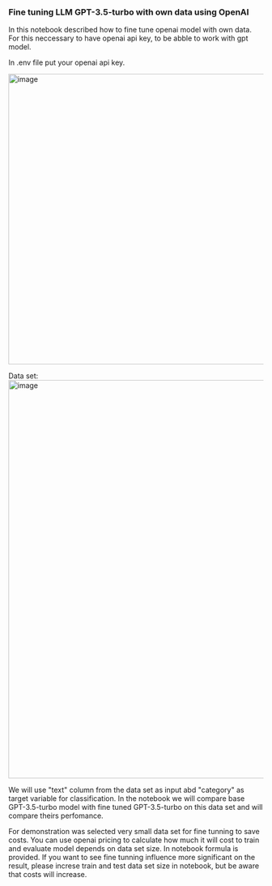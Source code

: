 ### Fine tuning LLM GPT-3.5-turbo with own data using OpenAI

In this notebook described how to fine tune openai model with own data.
For this neccessary to have openai api key, to be abble to work with gpt model.

In .env file put your openai api key.

<img width="574" alt="image" src="https://github.com/user-attachments/assets/e42c9cc0-a598-471c-a03e-fcabedcc4647">


Data set:
<img width="787" alt="image" src="https://github.com/user-attachments/assets/f2551e4e-57f0-4360-b341-ed94c561f1f6">

We will use "text" column from the data set as input abd "category" as target variable for classification.
In the notebook we will compare base GPT-3.5-turbo model with fine tuned GPT-3.5-turbo on this data set and will compare theirs perfomance.

For demonstration was selected very small data set for fine tunning to save costs. 
You can use openai pricing to calculate how much it will cost to train and evaluate model depends on data set size. In notebook formula is provided. 
If you want to see fine tunning influence more significant on the result, please increse train and test data set size in notebook, but be aware that costs will increase.
